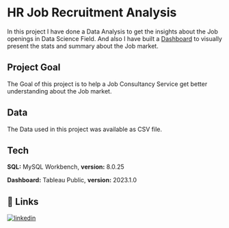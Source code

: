 # HR Job Recruitment Analysis 

In this project I have done a  Data Analysis to get the insights about the Job openings in Data Science Field. And also I have built a [Dashboard](https://public.tableau.com/views/HRJobRecruitment/HomePage?:language=en-US&publish=yes&:display_count=n&:origin=viz_share_link)
 to visually present the stats and summary about the Job market.


## Project Goal

The Goal of this project is to help a Job Consultancy Service get better understanding about the Job market.
## Data


The Data used in this project was available as CSV file.
## Tech 
**SQL:** MySQL Workbench,
**version:** 8.0.25

**Dashboard:** Tableau Public,
**version:** 2023.1.0
    
## 🔗 Links

[![linkedin](https://img.shields.io/badge/linkedin-0A66C2?style=for-the-badge&logo=linkedin&logoColor=white)](https://www.linkedin.com/in/abishua-paul-sam-38480a161/)


